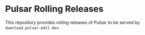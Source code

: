 # Pulsar Rolling Releases

This repository provides rolling releases of Pulsar to be served by `download.pulsar-edit.dev`.
